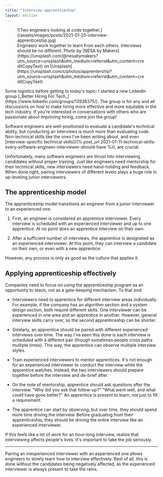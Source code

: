 ```yaml
---
title: "Interview apprenticeship"
layout: edition
---
```


<figure id="cover-img" markdown="1">
![Two engineers looking at code together.](/assets/images/posts/2021-01-25-interview-apprenticeship.jpg)
<figcaption markdown="1">Engineers work together to learn from each others. Interviews should be no different. Photo by [NESA by Makers](https://unsplash.com/@nesabymakers?utm_source=unsplash&utm_medium=referral&utm_content=creditCopyText) on [Unsplash](https://unsplash.com/s/photos/apprentership?utm_source=unsplash&utm_medium=referral&utm_content=creditCopyText)
</figcaption>
</figure>

<div id="preamble" markdown="1">
Some logistics before getting to today's topic: I started a new LinkedIn group [_Better Hiring For Tech_](https://www.linkedin.com/groups/13938375/). The group is for any and all discussions on how to make hiring more effective and more equitable in the tech industry. If you're interested in conversations with others who are passionate about improving hiring, come join the group!
</div>

Software engineers are well-positioned to evaluate a candidate's technical ability, but conducting an interviews is much more than evaluating code. Non-technical skills like the ones I've been writing about, and even [interview-specific technical skills]({% post_url 2021-01-11-technical-skills-every-software-engineer-interviewer-should-have %}), are crucial.

Unfortunately, many software engineers are thrust into interviewing candidates without proper training. Just like engineers need mentorship for their technical skills, new interviewers need hand-holding and feedback. When done right, pairing interviewers of different levels plays a huge role in up-leveling junior interviewers.

## The apprenticeship model

The apprenticeship model transitions an engineer from a junior interviewer to an experienced one:

1. First, an engineer is considered an apprentice interviewer. Every interview is scheduled with an experienced interviewer and up to one apprentice. At no point does an apprentice interview on their own.

1. After a sufficient number of interviews, the apprentice is designated as an experienced interviewer. At this point, they can interview a candidate on their own, or even with a new apprentice.

However, any process is only as good as the culture that applies it.

## Applying apprenticeship effectively

Companies need to focus on using the apprenticeship program as an opportunity to teach, not as a gate-keeping mechanism. To that end:

- Interviewers need to apprentice for different interview areas individually. For example, if the company has an algorithm section and a system design section, both require different skills. One interviewer can be experienced in one area and an apprentice in another. However, general interview skills carry over, so the second apprenticeship can be shorter.

- Similarly, an apprentice should be paired with different experienced interviews over time. The way I've seen this done is each interview is scheduled with a different pair (though sometimes people cross paths multiple times). This way, the apprentice can observe multiple interview styles.

- Train experienced interviewers to mentor apprentices. It's not enough for an experienced interviewer to conduct the interview while the apprentice watches. Instead, the two interviewers should prepare together before the interview and de-brief after.

- On the note of mentorship, apprentice should ask questions after the interview. "Why did you ask that follow-up?" "What went well, and what could have gone better?" An apprentice is present to learn, not just to fill a requirement.

- The apprentice can start by observing, but over time, they should spend more time driving the interview. Before graduating from their apprenticeship, they should be driving the entire interview like an experienced interviewer.

If this feels like a lot of work for an hour-long interview, realize that interviewing affects people's lives. It's important to take the job seriously.

---

Pairing an inexperienced interviewer with an experienced one allows engineers to slowly learn how to interview effectively. Best of all, this is done without the candidates being negatively affected, as the experienced interviewer is always present to take the reins.
